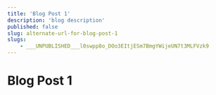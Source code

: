 ```yaml
---
title: 'Blog Post 1'
description: 'blog description'
published: false
slug: alternate-url-for-blog-post-1
slugs:
    - ___UNPUBLISHED___l0swpp8o_DOo3EItjESm7BmgYWijeUN7t3MLFVzk9
---
```


# Blog Post 1
